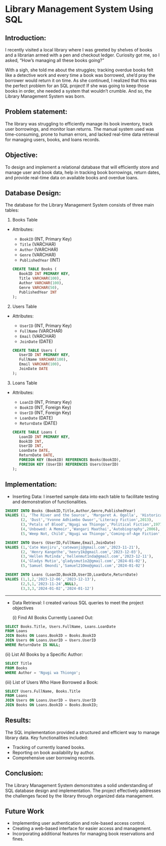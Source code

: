 # Library Management System Using SQL 

## Introduction:
I recently visited a local library where I was greeted by shelves of books and a librarian armed with a pen and checkout ledger. Curiosity got me, so I asked, “How’s managing all these books going?”

With a sigh, she told me about the struggles; tracking overdue books felt like a detective work and every time a book was borrowed, she’d pray the borrower would return it on time. As she continued, I realized that this was the perfect problem for an SQL project! If she was going to keep those books in order, she needed a system that wouldn’t crumble. And so, the Library Management System was born.

## Problem statement:
The library was struggling to efficiently manage its book inventory, track user borrowings, and monitor loan returns. The manual system used was time-consuming, prone to human errors, and lacked real-time data retrieval for managing users, books, and loans records.

## Objective:
To design and implement a relational database that will efficiently store and manage user and book data, help in tracking book borrowings, return dates, and provide real-time data on available books and overdue loans.

## Database Design:
The database for the Library Management System consists of three main tables:

1. Books Table

  - Attributes:
      - `BookID` (INT, Primary Key)
      - `Title` (VARCHAR)
      - `Author` (VARCHAR)
      - `Genre` (VARCHAR)
      - `PublishedYear` (INT)

    ```sql
    CREATE TABLE Books (
       BookID INT PRIMARY KEY,
       Title VARCHAR(100),
       Author VARCHAR(100),
       Genre VARCHAR(50),
       PublishedYear INT
    );
    ```
   

2. Users Table

  - Attributes:
      - `UserID` (INT, Primary Key)
      - `FullName` (VARCHAR)
      - `Email` (VARCHAR)
      - `JoinDate` (DATE)

    ```sql
    CREATE TABLE Users (
       UserID INT PRIMARY KEY,
       FullName VARCHAR(100),
       Email VARCHAR(100),
       JoinDate DATE
    );
    ```


3. Loans Table

  - Attributes:
      - `LoanID` (INT, Primary Key)
      - `BookID` (INT, Foreign Key)
      - `UserID` (INT, Foreign Key)
      - `LoanDate` (DATE)
      - `ReturnDate` (DATE)

    ```sql
    CREATE TABLE Loans (
       LoanID INT PRIMARY KEY,
       BookID INT,
       UserID INT,
       LoanDate DATE,
       ReturnDate DATE,
       FOREIGN KEY (BookID) REFERENCES Books(BookID),
       FOREIGN KEY (UserID) REFERENCES Users(UserID)
    );
    ```

## Implementation:

- Inserting Data: I inserted sample data into each table to facilitate testing and demonstration of functionalities.

```sql
INSERT INTO Books (BookID,Title,Author,Genre,PublishedYear)
VALUES (1, 'The River and the Source', 'Margaret A. Ogolla', 'Historical Fiction',1994),
       (2, 'Dust','Yvonne Adhiambo Owuor','Literacy Fiction',2013),
       (3,'Petals of Blood','Ngugi wa Thiongo','Political Fiction',1977),
       (4,'Unbowed: A Memoir','Wangari Maathai','Autobiography',2006),
       (5,'Weep Not, Child','Ngugi wa Thiongo','Coming-of-Age Fiction',1964)

INSERT INTO Users (UserID,FullName,Email,JoinDate)
VALUES (1,'Cate Wanjiru','catewanji@gmail.com','2023-11-21'),
       (2, 'Henry Kangethe','henry1k@gmail.com','2023-12-03'),
       (3,'Hellen Mutinda','hellenmut1nda@gmail.com','2023-12-11'),
       (4,'Gladys Mutio','gladysmut1o2@gmail.com','2024-01-02'),
       (5,'Samuel Omondi','Samuel21Omo@gmail.com','2024-01-02')

INSERT INTO Loans (LoanID,BookID,UserID,LoanDate,ReturnDate)
VALUES (1,1,2,'2023-12-06','2023-12-13'),
       (2,5,1,'2023-11-24',NULL),
       (3,3,3,'2024-01-02','2024-01-12')
```

----------

- Data Retrieval: I created various SQL queries to meet the project objectives
    
   (i)  Find All Books Currently Loaned Out:
      
```sql
SELECT Books.Title, Users.FullName, Loans.LoanDate
FROM Loans
JOIN Books ON Loans.BookID = Books.BookID
JOIN Users ON Loans.UserID = Users.UserID
WHERE ReturnDate IS NULL;
```

   (ii)  List All Books by a Specific Author:
     
```sql
SELECT Title
FROM Books
WHERE Author = 'Ngugi wa Thiongo';
```

   (iii)  List of Users Who Have Borrowed a Book:

```sql
SELECT Users.FullName, Books.Title
FROM Loans
JOIN Users ON Loans.UserID = Users.UserID
JOIN Books ON Loans.BookID = Books.BookID;
```

## Results:
The SQL implementation provided a structured and efficient way to manage library data. 
Key functionalities included:

 - Tracking of currently loaned books.
 - Reporting on book availability by author.
 - Comprehensive user borrowing records.

## Conclusion:
The Library Management System demonstrates a solid understanding of SQL database design and implementation. The project effectively addresses the challenges faced by the library through organized data management. 

## Future Work

  - Implementing user authentication and role-based access control.
  - Creating a web-based interface for easier access and management.
  - Incorporating additional features for managing book reservations and fines.
